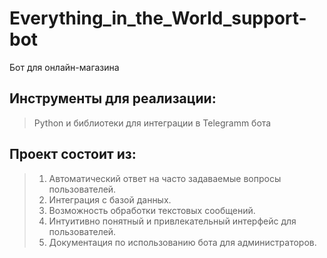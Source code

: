 # Everything_in_the_World_support-bot
Бот для онлайн-магазина
## Инструменты для реализации:
> Python и библиотеки для интеграции в Telegramm бота

## Проект состоит из:
> 1. Автоматический ответ на часто задаваемые вопросы пользователей. 
> 2. Интеграция с базой данных.
> 3. Возможность обработки текстовых сообщений.
> 4. Интуитивно понятный и привлекательный интерфейс для пользователей.
> 5. Документация по использованию бота для администраторов.
